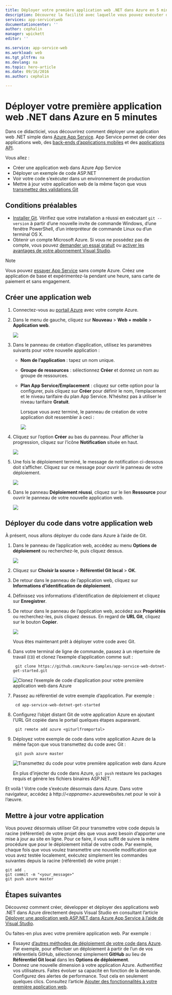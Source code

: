 ```yaml
---
title: Déployer votre première application web .NET dans Azure en 5 minutes | Microsoft Docs
description: Découvrez la facilité avec laquelle vous pouvez exécuter des applications web dans App Service en déployant un exemple d’application. Commencez le développement rapidement et visualisez les résultats immédiatement.
services: app-service\web
documentationcenter: ''
author: cephalin
manager: wpickett
editor: ''

ms.service: app-service-web
ms.workload: web
ms.tgt_pltfrm: na
ms.devlang: na
ms.topic: hero-article
ms.date: 09/16/2016
ms.author: cephalin

---
```

# Déployer votre première application web .NET dans Azure en 5 minutes
Dans ce didacticiel, vous découvrirez comment déployer une application web .NET simple dans [Azure App Service](../app-service/app-service-value-prop-what-is.md). 
App Service permet de créer des applications web, des [back-ends d’applications mobiles](/documentation/learning-paths/appservice-mobileapps/) 
et des [applications API](../app-service-api/app-service-api-apps-why-best-platform.md).

Vous allez :

* Créer une application web dans Azure App Service
* Déployer un exemple de code ASP.NET
* Voir votre code s’exécuter dans un environnement de production
* Mettre à jour votre application web de la même façon que vous [transmettez des validations Git](https://git-scm.com/docs/git-push)

## Conditions préalables
* [Installer Git](http://www.git-scm.com/downloads). Vérifiez que votre installation a réussi en exécutant `git --version` à partir d’une nouvelle invite de commande Windows, 
  d’une fenêtre PowerShell, d’un interpréteur de commande Linux ou d’un terminal OS X.
* Obtenir un compte Microsoft Azure. Si vous ne possédez pas de compte, vous pouvez 
  [demander un essai gratuit](/pricing/free-trial/?WT.mc_id=A261C142F) ou 
  [activer les avantages de votre abonnement Visual Studio](/pricing/member-offers/msdn-benefits-details/?WT.mc_id=A261C142F).

> [!NOTE]
> Vous pouvez [essayer App Service](http://go.microsoft.com/fwlink/?LinkId=523751) sans compte Azure. Créez une application de base et expérimentez-la pendant une heure, sans carte de paiement et sans engagement.
> 
> 

<a name="create"></a>

## Créer une application web
1. Connectez-vous au [portail Azure](https://portal.azure.com) avec votre compte Azure.
2. Dans le menu de gauche, cliquez sur **Nouveau** > **Web + mobile** > **Application web**.
   
    ![](./media/app-service-web-get-started-languages/create-web-app-portal.png)
3. Dans le panneau de création d’application, utilisez les paramètres suivants pour votre nouvelle application :
   
   * **Nom de l’application** : tapez un nom unique.
   * **Groupe de ressources** : sélectionnez **Créer** et donnez un nom au groupe de ressources.
   * **Plan App Service/Emplacement** : cliquez sur cette option pour la configurer, puis cliquez sur **Créer** pour définir le nom, l’emplacement et 
     le niveau tarifaire du plan App Service. N’hésitez pas à utiliser le niveau tarifaire **Gratuit**.
     
     Lorsque vous avez terminé, le panneau de création de votre application doit ressembler à ceci :
     
     ![](./media/app-service-web-get-started-languages/create-web-app-settings.png)
4. Cliquez sur l’option **Créer** au bas du panneau. Pour afficher la progression, cliquez sur l’icône **Notification** située en haut.
   
    ![](./media/app-service-web-get-started-languages/create-web-app-started.png)
5. Une fois le déploiement terminé, le message de notification ci-dessous doit s’afficher. Cliquez sur ce message pour ouvrir le panneau de votre déploiement.
   
    ![](./media/app-service-web-get-started-languages/create-web-app-finished.png)
6. Dans le panneau **Déploiement réussi**, cliquez sur le lien **Ressource** pour ouvrir le panneau de votre nouvelle application web.
   
    ![](./media/app-service-web-get-started-languages/create-web-app-resource.png)

## Déployer du code dans votre application web
À présent, nous allons déployer du code dans Azure à l’aide de Git.

1. Dans le panneau de l’application web, accédez au menu **Options de déploiement** ou recherchez-le, puis cliquez dessus.
   
    ![](./media/app-service-web-get-started-languages/deploy-web-app-deployment-options.png)
2. Cliquez sur **Choisir la source** > **Référentiel Git local** > **OK**.
3. De retour dans le panneau de l’application web, cliquez sur **Informations d’identification de déploiement**.
4. Définissez vos informations d’identification de déploiement et cliquez sur **Enregistrer**.
5. De retour dans le panneau de l’application web, accédez aux **Propriétés** ou recherchez-les, puis cliquez dessus. En regard de **URL Git**, cliquez sur le bouton **Copier**.
   
    ![](./media/app-service-web-get-started-languages/deploy-web-app-properties.png)
   
    Vous êtes maintenant prêt à déployer votre code avec Git.
6. Dans votre terminal de ligne de commande, passez à un répertoire de travail (`CD`) et clonez l’exemple d’application comme suit :
   
        git clone https://github.com/Azure-Samples/app-service-web-dotnet-get-started.git
   
    ![Clonez l’exemple de code d’application pour votre première application web dans Azure](./media/app-service-web-get-started-languages/dotnet-git-clone.png)
7. Passez au référentiel de votre exemple d’application. Par exemple :
   
        cd app-service-web-dotnet-get-started
8. Configurez l’objet distant Git de votre application Azure en ajoutant l’URL Git copiée dans le portail quelques étapes auparavant.
   
        git remote add azure <giturlfromportal>
9. Déployez votre exemple de code dans votre application Azure de la même façon que vous transmettez du code avec Git :
   
        git push azure master
   
    ![Transmettez du code pour votre première application web dans Azure](./media/app-service-web-get-started-languages/dotnet-git-push.png)
   
    En plus d’injecter du code dans Azure, `git push` restaure les packages requis et génère les fichiers binaires ASP.NET.

Et voilà ! Votre code s’exécute désormais dans Azure. Dans votre navigateur, accédez à http://*&lt;appname>*.azurewebsites.net pour le voir à l’œuvre.

## Mettre à jour votre application
Vous pouvez désormais utiliser Git pour transmettre votre code depuis la racine (référentiel) de votre projet dès que vous avez besoin d’apporter une mise à jour au site en ligne. Pour ce faire, il vous suffit de suivre la même procédure que pour le déploiement initial de votre code. Par exemple, chaque fois que vous voulez transmettre une nouvelle modification que vous avez testée localement, exécutez simplement les commandes suivantes depuis la racine (référentiel) de votre projet :

    git add .
    git commit -m "<your_message>"
    git push azure master

## Étapes suivantes
Découvrez comment créer, développer et déployer des applications web .NET dans Azure directement depuis Visual Studio en consultant l’article 
[Déployer une application web ASP.NET dans Azure App Service à l’aide de Visual Studio](web-sites-dotnet-get-started.md).

Ou faites-en plus avec votre première application web. Par exemple :

* Essayez [d’autres méthodes de déploiement de votre code dans Azure](web-sites-deploy.md). Par exemple, pour effectuer un déploiement à partir de l’un de vos référentiels GitHub, sélectionnez simplement 
  **GitHub** au lieu de **Référentiel Git local** dans les **Options de déploiement**.
* Donnez une nouvelle dimension à votre application Azure. Authentifiez vos utilisateurs. Faites évoluer sa capacité en fonction de la demande. Configurez des alertes de performance. Tout cela en seulement quelques clics. Consultez l’article 
  [Ajouter des fonctionnalités à votre première application web](app-service-web-get-started-2.md).

<!----HONumber=AcomDC_0920_2016-->